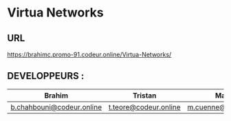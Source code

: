 # Virtua Networks

## URL

https://brahimc.promo-91.codeur.online/Virtua-Networks/

## DEVELOPPEURS : 

Brahim | Tristan | Mathieu 
------------ | ------------- | -------------
b.chahbouni@codeur.online | t.teore@codeur.online | m.cuenne@codeur.online |
